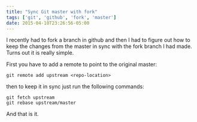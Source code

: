 ```yaml
---
title: "Sync Git master with fork"
tags: ['git', 'github', 'fork', 'master']
date: 2015-04-10T23:26:56-05:00
---
```

I recently had to fork a branch in github and then I had to figure out how to keep the changes from the master in sync with the fork branch I had made. Turns out it is really simple.
<!--more-->
First you have to add a remote to point to the original master:

    git remote add upstream <repo-location>

then to keep it in sync just run the following commands:

    git fetch upstream
    git rebase upstream/master

And that is it.

